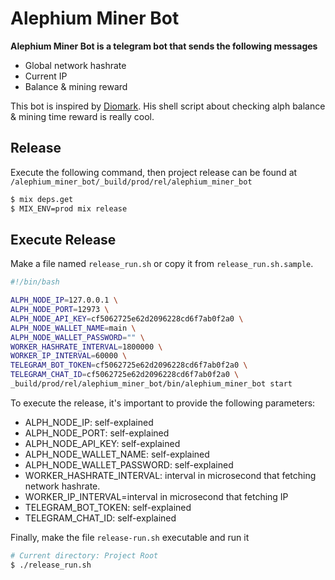 # Alephium Miner Bot

**Alephium Miner Bot is a telegram bot that sends the following messages**
- Global network hashrate
- Current IP
- Balance & mining reward

This bot is inspired by [Diomark](https://www.facebook.com/diomark/). His shell script about checking alph balance & mining time reward is really cool.




## Release
Execute the following command, then project release can be found at `/alephium_miner_bot/_build/prod/rel/alephium_miner_bot`
```sh
$ mix deps.get
$ MIX_ENV=prod mix release
```

## Execute Release
Make a file named `release_run.sh` or copy it from `release_run.sh.sample`.

```sh
#!/bin/bash

ALPH_NODE_IP=127.0.0.1 \
ALPH_NODE_PORT=12973 \
ALPH_NODE_API_KEY=cf5062725e62d2096228cd6f7ab0f2a0 \
ALPH_NODE_WALLET_NAME=main \
ALPH_NODE_WALLET_PASSWORD="" \
WORKER_HASHRATE_INTERVAL=1800000 \
WORKER_IP_INTERVAL=60000 \
TELEGRAM_BOT_TOKEN=cf5062725e62d2096228cd6f7ab0f2a0 \
TELEGRAM_CHAT_ID=cf5062725e62d2096228cd6f7ab0f2a0 \
_build/prod/rel/alephium_miner_bot/bin/alephium_miner_bot start
```

To execute the release, it's important to provide the following parameters:
- ALPH_NODE_IP: self-explained
- ALPH_NODE_PORT: self-explained
- ALPH_NODE_API_KEY: self-explained
- ALPH_NODE_WALLET_NAME: self-explained
- ALPH_NODE_WALLET_PASSWORD: self-explained
- WORKER_HASHRATE_INTERVAL: interval in microsecond that fetching network hashrate.
- WORKER_IP_INTERVAL=interval in microsecond that fetching IP
- TELEGRAM_BOT_TOKEN: self-explained
- TELEGRAM_CHAT_ID: self-explained


Finally, make the file `release-run.sh` executable and run it
```sh
# Current directory: Project Root
$ ./release_run.sh
```
